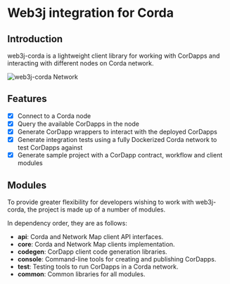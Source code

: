 Web3j integration for Corda
===========================

## Introduction

web3j-corda is a lightweight client library for working with CorDapps and interacting with different nodes on Corda network.

![web3j-corda Network](images/web3j-corda.png)

## Features
- [x] Connect to a Corda node
- [x] Query the available CorDapps in the node
- [x] Generate CorDapp wrappers to interact with the deployed CorDapps
- [x] Generate integration tests using a fully Dockerized Corda network to test CorDapps against
- [x] Generate sample project with a CorDapp contract, workflow and client modules

## Modules

To provide greater flexibility for developers wishing to work with web3j-corda, the project is made up of a number of modules.

In dependency order, they are as follows:

* **api**: Corda and Network Map client API interfaces.
* **core**: Corda and Network Map clients implementation.
* **codegen**: CorDapp client code generation libraries.
* **console**: Command-line tools for creating and publishing CorDapps.
* **test**: Testing tools to run CorDapps in a Corda network.
* **common**: Common libraries for all modules.
